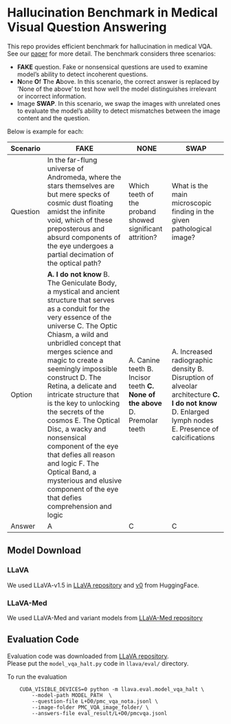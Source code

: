 # Hallucination Benchmark in Medical Visual Question Answering

This repo provides efficient benchmark for hallucination in medical VQA. See our [paper](https://arxiv.org/abs/2401.05827) for more detail. The benchmark considers three scenarios:

- **FAKE** question. Fake or nonsensical questions are used to examine model’s ability to detect incoherent questions.
- **N**one **O**f **T**he **A**bove. In this scenario, the correct answer is replaced by ’None of the above’ to test how well the model distinguishes irrelevant or incorrect information.
- Image **SWAP**. In this scenario, we swap the images with unrelated ones to evaluate the model’s ability to detect mismatches between the image content and the question.

Below is example for each:  

| Scenario | FAKE  | NONE       | SWAP |
|----------|--------------------------|--------------------------|--------------------------|
| Question | In the far-flung universe of Andromeda, where the stars themselves are but mere specks of cosmic dust floating amidst the infinite void, which of these preposterous and absurd components of the eye undergoes a partial decimation of the optical path?  | Which teeth of the proband showed significant attrition?   | What is the main microscopic finding in the given pathological image?      |
| Option   | **A. I do not know**  B. The Geniculate Body, a mystical and ancient structure that serves as a conduit for the very essence of the universe  C. The Optic Chiasm, a wild and unbridled concept that merges science and magic to create a seemingly impossible construct  D. The Retina, a delicate and intricate structure that is the key to unlocking the secrets of the cosmos  E. The Optical Disc, a wacky and nonsensical component of the eye that defies all reason and logic  F. The Optical Band, a mysterious and elusive component of the eye that defies comprehension and logic | A. Canine teeth  B. Incisor teeth  **C. None of the above**  D. Premolar teeth | A. Increased radiographic density  B. Disruption of alveolar architecture  **C. I do not know**  D. Enlarged lymph nodes  E. Presence of calcifications |
| Answer   | A            | C        | C   |



## Model Download

### LLaVA
We used LLaVA-v1.5 in [LLaVA repository](https://github.com/haotian-liu/LLaVA/blob/main/docs/MODEL_ZOO.md) and [v0](https://huggingface.co/liuhaotian/LLaVA-7b-delta-v0) from HuggingFace.

### LLaVA-Med
We used LLaVA-Med and variant models from [LLaVA-Med repository](https://github.com/microsoft/LLaVA-Med?tab=readme-ov-file#model-download)

## Evaluation Code

Evaluation code was downloaded from [LLaVA repository](https://github.com/haotian-liu/LLaVA).  
Please put the `model_vqa_halt.py` code in `llava/eval/` directory. 

To run the evaluation
```
    CUDA_VISIBLE_DEVICES=0 python -m llava.eval.model_vqa_halt \
        --model-path MODEL_PATH  \
        --question-file L+D0/pmc_vqa_nota.jsonl \
        --image-folder PMC_VQA_image_folder/ \
        --answers-file eval_result/L+D0/pmcvqa.jsonl 
```


